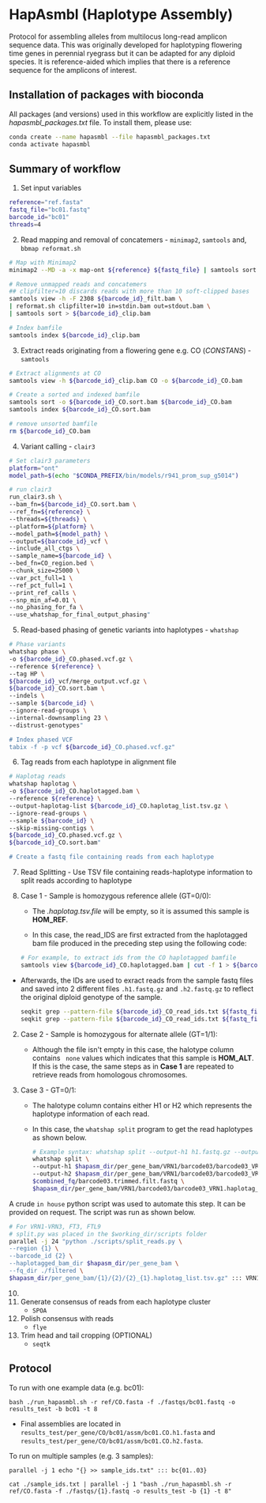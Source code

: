 # HapAsmbl (Haplotype Assembly)
Protocol for assembling alleles from multilocus long-read amplicon sequence data. This was originally developed for haplotyping flowering time genes in perennial ryegrass but it can be adapted for any diploid species. It is reference-aided which implies that there is a reference sequence for the amplicons of interest.
## Installation of packages with bioconda
All packages (and versions) used in this workflow are explicitly listed in the _hapasmbl_packages.txt_ file. To install them, please use:
```bash
conda create --name hapasmbl --file hapasmbl_packages.txt
conda activate hapasmbl
```
## Summary of workflow
1. Set input variables
```bash
reference="ref.fasta"
fastq_file="bc01.fastq"
barcode_id="bc01"
threads=4
```
2. Read mapping and removal of concatemers - `minimap2`, `samtools` and, `bbmap reformat.sh`
```bash
# Map with Minimap2
minimap2 --MD -a -x map-ont ${reference} ${fastq_file} | samtools sort > ${barcode_id}_filt.bam

# Remove unmapped reads and concatemers
## clipfilter=10 discards reads with more than 10 soft-clipped bases
samtools view -h -F 2308 ${barcode_id}_filt.bam \
| reformat.sh clipfilter=10 in=stdin.bam out=stdout.bam \
| samtools sort > ${barcode_id}_clip.bam

# Index bamfile
samtools index ${barcode_id}_clip.bam
```
3. Extract reads originating from a flowering gene e.g. CO (_CONSTANS_) - `samtools`
```bash
# Extract alignments at CO
samtools view -h ${barcode_id}_clip.bam CO -o ${barcode_id}_CO.bam

# Create a sorted and indexed bamfile
samtools sort -o ${barcode_id}_CO.sort.bam ${barcode_id}_CO.bam
samtools index ${barcode_id}_CO.sort.bam

# remove unsorted bamfile
rm ${barcode_id}_CO.bam
```
4. Variant calling - `clair3`
```bash
# Set clair3 parameters
platform="ont"
model_path=$(echo "$CONDA_PREFIX/bin/models/r941_prom_sup_g5014")

# run clair3
run_clair3.sh \
--bam_fn=${barcode_id}_CO.sort.bam \
--ref_fn=${reference} \
--threads=${threads} \
--platform=${platform} \
--model_path=${model_path} \
--output=${barcode_id}_vcf \
--include_all_ctgs \
--sample_name=${barcode_id} \
--bed_fn=CO_region.bed \
--chunk_size=25000 \
--var_pct_full=1 \
--ref_pct_full=1 \
--print_ref_calls \
--snp_min_af=0.01 \
--no_phasing_for_fa \
--use_whatshap_for_final_output_phasing"
```
5. Read-based phasing of genetic variants into haplotypes - `whatshap`
```bash
# Phase variants
whatshap phase \
-o ${barcode_id}_CO.phased.vcf.gz \
--reference ${reference} \
--tag HP \
${barcode_id}_vcf/merge_output.vcf.gz \
${barcode_id}_CO.sort.bam \
--indels \
--sample ${barcode_id} \
--ignore-read-groups \
--internal-downsampling 23 \
--distrust-genotypes"

# Index phased VCF
tabix -f -p vcf ${barcode_id}_CO.phased.vcf.gz"
```
6. Tag reads from each haplotype in alignment file
```bash
# Haplotag reads
whatshap haplotag \
-o ${barcode_id}_CO.haplotagged.bam \
--reference ${reference} \
--output-haplotag-list ${barcode_id}_CO.haplotag_list.tsv.gz \
--ignore-read-groups \
--sample ${barcode_id} \
--skip-missing-contigs \
${barcode_id}_CO.phased.vcf.gz \
${barcode_id}_CO.sort.bam"

# Create a fastq file containing reads from each haplotype


```
7. Read Splitting - Use TSV file containing reads-haplotype information to split reads according to haplotype

 1. Case 1 - Sample is homozygous reference allele (GT=0/0):

    * The *.haplotag.tsv.file* will be empty, so it is assumed this sample is **HOM_REF**. 

    * In this case, the read_IDS are first extracted from the haplotagged bam file produced in the preceding step using the following code:

     ```bash
     # For example, to extract ids from the CO haplotagged bamfile
     samtools view ${barcode_id}_CO.haplotagged.bam | cut -f 1 > ${barcode_id}_CO_read_ids.txt
     
     ```

   * Afterwards, the IDs are used to exract reads from the sample fastq files and saved into 2 different files `.h1.fastq.gz` and `.h2.fastq.gz` to reflect the original diploid genotype of the sample.

     ```bash
     seqkit grep --pattern-file ${barcode_id}_CO_read_ids.txt ${fastq_file} ${barcode_id}_CO.h1.fastq.gz
     seqkit grep --pattern-file ${barcode_id}_CO_read_ids.txt ${fastq_file} ${barcode_id}_CO.h2.fastq.gz
     ```

2. Case 2 - Sample is homozygous for alternate allele (GT=1/1):

   * Although the file isn't empty in this case, the halotype column contains ` none` values which indicates that this sample is **HOM_ALT**. If this is the case, the same steps as in **Case 1** are repeated to retrieve reads from homologous chromosomes.

3. Case 3 - GT=0/1:

   * The halotype column contains either H1 or H2 which represents the haplotype information of each read. 

   * In this case, the  `whatshap split` program to get the read haplotypes as shown below.

     ```bash
     # Example syntax: whatshap split --output-h1 h1.fastq.gz --output-h2 h2.fastq.gz reads.fastq.gz haplotypes.txt
     whatshap split \
     --output-h1 $hapasm_dir/per_gene_bam/VRN1/barcode03/barcode03_VRN1.h1.fastq.gz \
     --output-h2 $hapasm_dir/per_gene_bam/VRN1/barcode03/barcode03_VRN1.h2.fastq.gz \
     $combined_fq/barcode03.trimmed.filt.fastq \
     $hapasm_dir/per_gene_bam/VRN1/barcode03/barcode03_VRN1.haplotag_list.tsv.gz
     
     ```

A crude `in house` python script was used to automate this step. It can be provided on request. The script was run as shown below.

```bash
# For VRN1-VRN3, FT3, FTL9
# split.py was placed in the $working_dir/scripts folder
parallel -j 24 "python ./scripts/split_reads.py \
--region {1} \
--barcode_id {2} \
--haplotagged_bam_dir $hapasm_dir/per_gene_bam \
--fq_dir ./filtered \
$hapasm_dir/per_gene_bam/{1}/{2}/{2}_{1}.haplotag_list.tsv.gz" ::: VRN1 :::: barcode_list.txt

```
10.
11. Generate consensus of reads from each haplotype cluster
    - `SPOA`
12. Polish consensus with reads
    - `flye`
13. Trim head and tail cropping (OPTIONAL)
    - `seqtk`

## Protocol
To run with one example data (e.g. bc01):
```
bash ./run_hapasmbl.sh -r ref/CO.fasta -f ./fastqs/bc01.fastq -o results_test -b bc01 -t 8
```
- Final assemblies are located in `results_test/per_gene/CO/bc01/assm/bc01.CO.h1.fasta` and `results_test/per_gene/CO/bc01/assm/bc01.CO.h2.fasta`.

To run on multiple samples (e.g. 3 samples):
```
parallel -j 1 echo "{} >> sample_ids.txt" ::: bc{01..03}

cat ./sample_ids.txt | parallel -j 1 "bash ./run_hapasmbl.sh -r ref/CO.fasta -f ./fastqs/{1}.fastq -o results_test -b {1} -t 8"
```



